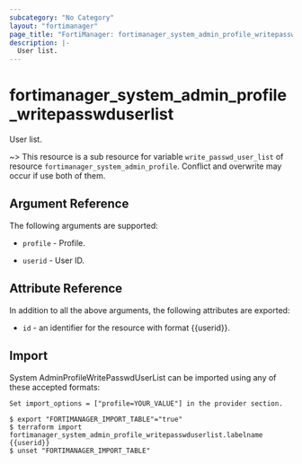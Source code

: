 ```yaml
---
subcategory: "No Category"
layout: "fortimanager"
page_title: "FortiManager: fortimanager_system_admin_profile_writepasswduserlist"
description: |-
  User list.
---
```


# fortimanager_system_admin_profile_writepasswduserlist
User list.

~> This resource is a sub resource for variable `write_passwd_user_list` of resource `fortimanager_system_admin_profile`. Conflict and overwrite may occur if use both of them.



## Argument Reference


The following arguments are supported:

* `profile` - Profile.

* `userid` - User ID.


## Attribute Reference

In addition to all the above arguments, the following attributes are exported:
* `id` - an identifier for the resource with format {{userid}}.

## Import

System AdminProfileWritePasswdUserList can be imported using any of these accepted formats:
```
Set import_options = ["profile=YOUR_VALUE"] in the provider section.

$ export "FORTIMANAGER_IMPORT_TABLE"="true"
$ terraform import fortimanager_system_admin_profile_writepasswduserlist.labelname {{userid}}
$ unset "FORTIMANAGER_IMPORT_TABLE"
```

